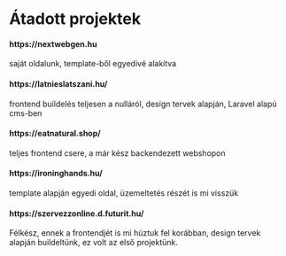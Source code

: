 # Átadott projektek

<h4>https://nextwebgen.hu</h4>
saját oldalunk, template-ből egyedivé alakítva

<h4>https://latnieslatszani.hu/ </h4>
frontend buildelés teljesen a nulláról,  design tervek alapján, Laravel alapú cms-ben

<h4>https://eatnatural.shop/</h4>
teljes frontend csere, a már kész backendezett webshopon

<h4>https://ironinghands.hu/</h4>
template alapján egyedi oldal, üzemeltetés részét is mi visszük


<h4>https://szervezzonline.d.futurit.hu/</h4>
Félkész, ennek a frontendjét is mi húztuk fel korábban, design tervek alapján buildeltünk, ez volt az első projektünk.

